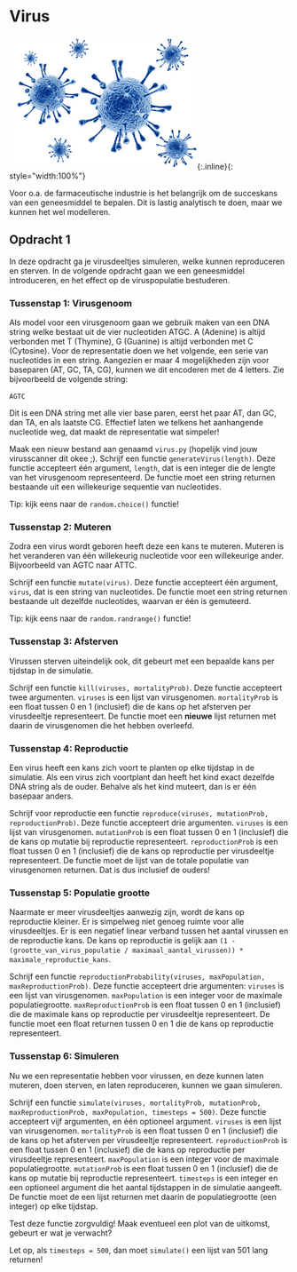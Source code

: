 # Virus

![](virus.jpg){:.inline}{: style="width:100%"}

Voor o.a. de farmaceutische industrie is het belangrijk om de succeskans van een geneesmiddel te bepalen.
Dit is lastig analytisch te doen, maar we kunnen het wel modelleren. 

## Opdracht 1

In deze opdracht ga je virusdeeltjes simuleren, welke kunnen reproduceren en sterven. 
In de volgende opdracht gaan we een geneesmiddel introduceren, en het effect op de viruspopulatie bestuderen.


### Tussenstap 1: Virusgenoom

Als model voor een virusgenoom gaan we gebruik maken van een DNA string welke bestaat uit de vier nucleotiden ATGC. 
A (Adenine) is altijd verbonden met T (Thymine), G (Guanine) is altijd verbonden met C (Cytosine). 
Voor de representatie doen we het volgende, een serie van nucleotides in een string.
Aangezien er maar 4 mogelijkheden zijn voor baseparen (AT, GC, TA, CG), kunnen we dit encoderen met de 4 letters.
Zie bijvoorbeeld de volgende string:

	AGTC

Dit is een DNA string met alle vier base paren, eerst het paar AT, dan GC, dan TA, en als laatste CG.
Effectief laten we telkens het aanhangende nucleotide weg, dat maakt de representatie wat simpeler!

Maak een nieuw bestand aan genaamd `virus.py` (hopelijk vind jouw virusscanner dit okee ;).
Schrijf een functie `generateVirus(length)`. 
Deze functie accepteert één argument, `length`, dat is een integer die de lengte van het virusgenoom representeerd.
De functie moet een string returnen bestaande uit een willekeurige sequentie van nucleotides.

Tip: kijk eens naar de `random.choice()` functie!


### Tussenstap 2: Muteren

Zodra een virus wordt geboren heeft deze een kans te muteren. 
Muteren is het veranderen van één willekeurig nucleotide voor een willekeurige ander.
Bijvoorbeeld van AGTC naar ATTC.

Schrijf een functie `mutate(virus)`.
Deze functie accepteert één argument, `virus`, dat is een string van nucleotides.
De functie moet een string returnen bestaande uit dezelfde nucleotides, waarvan er één is gemuteerd.

Tip: kijk eens naar de `random.randrange()` functie!


### Tussenstap 3: Afsterven

Virussen sterven uiteindelijk ook, dit gebeurt met een bepaalde kans per tijdstap in de simulatie.

Schrijf een functie `kill(viruses, mortalityProb)`.
Deze functie accepteert twee argumenten.
`viruses` is een lijst van virusgenomen.
`mortalityProb` is een float tussen 0 en 1 (inclusief) die de kans op het afsterven per virusdeeltje representeert.
De functie moet een **nieuwe** lijst returnen met daarin de virusgenomen die het hebben overleefd. 


### Tussenstap 4: Reproductie

Een virus heeft een kans zich voort te planten op elke tijdstap in de simulatie.
Als een virus zich voortplant dan heeft het kind exact dezelfde DNA string als de ouder.
Behalve als het kind muteert, dan is er één basepaar anders.

Schrijf voor reproductie een functie `reproduce(viruses, mutationProb, reproductionProb)`.
Deze functie accepteert drie argumenten. 
`viruses` is een lijst van virusgenomen.
`mutationProb` is een float tussen 0 en 1 (inclusief) die de kans op mutatie bij reproductie representeert.
`reproductionProb` is een float tussen 0 en 1 (inclusief) die de kans op reproductie per virusdeeltje representeert.
De functìe moet de lijst van de totale populatie van virusgenomen returnen. Dat is dus inclusief de ouders!


### Tussenstap 5: Populatie grootte

Naarmate er meer virusdeeltjes aanwezig zijn, wordt de kans op reproductie kleiner.
Er is simpelweg niet genoeg ruimte voor alle virusdeeltjes.
Er is een negatief linear verband tussen het aantal virussen en de reproductie kans.
De kans op reproductie is gelijk aan `(1 - (grootte_van_virus_populatie / maximaal_aantal_virussen)) * maximale_reproductie_kans`.

Schrijf een functie `reproductionProbability(viruses, maxPopulation, maxReproductionProb)`.
Deze functie accepteert drie argumenten:
`viruses` is een lijst van virusgenomen.
`maxPopulation` is een integer voor de maximale populatiegrootte.
`maxReproductionProb` is een float tussen 0 en 1 (inclusief) die de maximale kans op reproductie per virusdeeltje representeert.
De functie moet een float returnen tussen 0 en 1 die de kans op reproductie representeert.

### Tussenstap 6: Simuleren

Nu we een representatie hebben voor virussen, en deze kunnen laten muteren, doen sterven, en laten reproduceren, kunnen we gaan simuleren.

Schrijf een functie `simulate(viruses, mortalityProb, mutationProb, maxReproductionProb, maxPopulation, timesteps = 500)`.
Deze functie accepteert vijf argumenten, en één optioneel argument.
`viruses` is een lijst van virusgenomen.
`mortalityProb` is een float tussen 0 en 1 (inclusief) die de kans op het afsterven per virusdeeltje representeert.
`reproductionProb` is een float tussen 0 en 1 (inclusief) die de kans op reproductie per virusdeeltje representeert.
`maxPopulation` is een integer voor de maximale populatiegrootte.
`mutationProb` is een float tussen 0 en 1 (inclusief) die de kans op mutatie bij reproductie representeert.
`timesteps` is een integer en een optioneel argument die het aantal tijdstappen in de simulatie aangeeft.
De functie moet de een lijst returnen met daarin de populatiegrootte (een integer) op elke tijdstap.

Test deze functie zorgvuldig! Maak eventueel een plot van de uitkomst, gebeurt er wat je verwacht?

Let op, als `timesteps = 500`, dan moet `simulate()` een lijst van 501 lang returnen!

